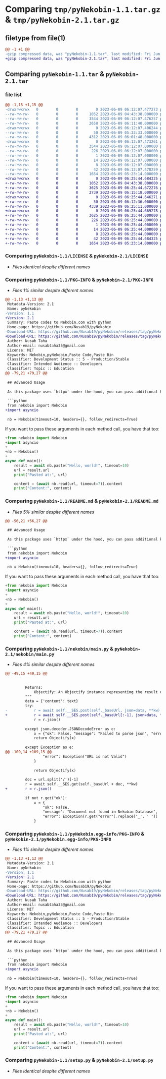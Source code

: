 # Comparing `tmp/pyNekobin-1.1.tar.gz` & `tmp/pyNekobin-2.1.tar.gz`

## filetype from file(1)

```diff
@@ -1 +1 @@
-gzip compressed data, was "pyNekobin-1.1.tar", last modified: Fri Jun  9 06:12:07 2023, max compression
+gzip compressed data, was "pyNekobin-2.1.tar", last modified: Fri Jun  9 06:25:44 2023, max compression
```

## Comparing `pyNekobin-1.1.tar` & `pyNekobin-2.1.tar`

### file list

```diff
@@ -1,15 +1,15 @@
-drwxrwxrwx   0        0        0        0 2023-06-09 06:12:07.477273 pyNekobin-1.1/
--rw-rw-rw-   0        0        0     1052 2023-06-09 04:43:38.000000 pyNekobin-1.1/LICENSE
--rw-rw-rw-   0        0        0     3544 2023-06-09 06:12:07.476257 pyNekobin-1.1/PKG-INFO
--rw-rw-rw-   0        0        0     2658 2023-06-09 06:11:40.000000 pyNekobin-1.1/README.md
-drwxrwxrwx   0        0        0        0 2023-06-09 06:12:07.406244 pyNekobin-1.1/nekobin/
--rw-rw-rw-   0        0        0       50 2023-06-09 05:33:33.000000 pyNekobin-1.1/nekobin/__init__.py
--rw-rw-rw-   0        0        0     4312 2023-06-09 06:01:48.000000 pyNekobin-1.1/nekobin/main.py
-drwxrwxrwx   0        0        0        0 2023-06-09 06:12:07.473261 pyNekobin-1.1/pyNekobin.egg-info/
--rw-rw-rw-   0        0        0     3544 2023-06-09 06:12:07.000000 pyNekobin-1.1/pyNekobin.egg-info/PKG-INFO
--rw-rw-rw-   0        0        0      226 2023-06-09 06:12:07.000000 pyNekobin-1.1/pyNekobin.egg-info/SOURCES.txt
--rw-rw-rw-   0        0        0        1 2023-06-09 06:12:07.000000 pyNekobin-1.1/pyNekobin.egg-info/dependency_links.txt
--rw-rw-rw-   0        0        0       14 2023-06-09 06:12:07.000000 pyNekobin-1.1/pyNekobin.egg-info/requires.txt
--rw-rw-rw-   0        0        0        8 2023-06-09 06:12:07.000000 pyNekobin-1.1/pyNekobin.egg-info/top_level.txt
--rw-rw-rw-   0        0        0       42 2023-06-09 06:12:07.478259 pyNekobin-1.1/setup.cfg
--rw-rw-rw-   0        0        0     1654 2023-06-09 05:23:14.000000 pyNekobin-1.1/setup.py
+drwxrwxrwx   0        0        0        0 2023-06-09 06:25:44.684325 pyNekobin-2.1/
+-rw-rw-rw-   0        0        0     1052 2023-06-09 04:43:38.000000 pyNekobin-2.1/LICENSE
+-rw-rw-rw-   0        0        0     3625 2023-06-09 06:25:44.672276 pyNekobin-2.1/PKG-INFO
+-rw-rw-rw-   0        0        0     2739 2023-06-09 06:15:18.000000 pyNekobin-2.1/README.md
+drwxrwxrwx   0        0        0        0 2023-06-09 06:25:44.646271 pyNekobin-2.1/nekobin/
+-rw-rw-rw-   0        0        0       50 2023-06-09 06:12:36.000000 pyNekobin-2.1/nekobin/__init__.py
+-rw-rw-rw-   0        0        0     4339 2023-06-09 06:25:11.000000 pyNekobin-2.1/nekobin/main.py
+drwxrwxrwx   0        0        0        0 2023-06-09 06:25:44.669278 pyNekobin-2.1/pyNekobin.egg-info/
+-rw-rw-rw-   0        0        0     3625 2023-06-09 06:25:44.000000 pyNekobin-2.1/pyNekobin.egg-info/PKG-INFO
+-rw-rw-rw-   0        0        0      226 2023-06-09 06:25:44.000000 pyNekobin-2.1/pyNekobin.egg-info/SOURCES.txt
+-rw-rw-rw-   0        0        0        1 2023-06-09 06:25:44.000000 pyNekobin-2.1/pyNekobin.egg-info/dependency_links.txt
+-rw-rw-rw-   0        0        0       14 2023-06-09 06:25:44.000000 pyNekobin-2.1/pyNekobin.egg-info/requires.txt
+-rw-rw-rw-   0        0        0        8 2023-06-09 06:25:44.000000 pyNekobin-2.1/pyNekobin.egg-info/top_level.txt
+-rw-rw-rw-   0        0        0       42 2023-06-09 06:25:44.684325 pyNekobin-2.1/setup.cfg
+-rw-rw-rw-   0        0        0     1654 2023-06-09 05:23:14.000000 pyNekobin-2.1/setup.py
```

### Comparing `pyNekobin-1.1/LICENSE` & `pyNekobin-2.1/LICENSE`

 * *Files identical despite different names*

### Comparing `pyNekobin-1.1/PKG-INFO` & `pyNekobin-2.1/PKG-INFO`

 * *Files 1% similar despite different names*

```diff
@@ -1,13 +1,13 @@
 Metadata-Version: 2.1
 Name: pyNekobin
-Version: 1.1
+Version: 2.1
 Summary: Paste codes to Nekobin.com with python
 Home-page: https://github.com/Nusab19/pyNekobin
-Download-URL: https://github.com/Nusab19/pyNekobin/releases/tag/pyNekobin-1.1
+Download-URL: https://github.com/Nusab19/pyNekobin/releases/tag/pyNekobin-2.1
 Author: Nusab Taha
 Author-email: nusabtaha33@gmail.com
 License: MIT
 Keywords: Nekobin,pyNekobin,Paste Code,Paste Bin
 Classifier: Development Status :: 5 - Production/Stable
 Classifier: Intended Audience :: Developers
 Classifier: Topic :: Education
@@ -79,21 +79,27 @@
 
 ## Advanced Usage
 
 As this package uses `httpx` under the hood, you can pass additional keyword arguments in each method call. You can pass any keyword argument that `httpx.AsyncClient` may take:
 
 ```python
 from nekobin import Nekobin
+import asyncio
 
 nb = Nekobin(timeout=10, headers={}, follow_redirects=True)
 ```
 
 If you want to pass these arguments in each method call, you have that too:
 
 ```python
+from nekobin import Nekobin
+import asyncio
+
+nb = Nekobin()
+
 async def main():
     result = await nb.paste("Hello, world!", timeout=10)
     url = result.url
     print("Pasted at:", url)
 
     content = (await nb.read(url, timeout=7)).content
     print("Content:", content)
```

### Comparing `pyNekobin-1.1/README.md` & `pyNekobin-2.1/README.md`

 * *Files 5% similar despite different names*

```diff
@@ -56,21 +56,27 @@
 
 ## Advanced Usage
 
 As this package uses `httpx` under the hood, you can pass additional keyword arguments in each method call. You can pass any keyword argument that `httpx.AsyncClient` may take:
 
 ```python
 from nekobin import Nekobin
+import asyncio
 
 nb = Nekobin(timeout=10, headers={}, follow_redirects=True)
 ```
 
 If you want to pass these arguments in each method call, you have that too:
 
 ```python
+from nekobin import Nekobin
+import asyncio
+
+nb = Nekobin()
+
 async def main():
     result = await nb.paste("Hello, world!", timeout=10)
     url = result.url
     print("Pasted at:", url)
 
     content = (await nb.read(url, timeout=7)).content
     print("Content:", content)
```

### Comparing `pyNekobin-1.1/nekobin/main.py` & `pyNekobin-2.1/nekobin/main.py`

 * *Files 4% similar despite different names*

```diff
@@ -49,15 +49,15 @@
 
 
         Returns:
             Objectify: An Objectify instance representing the result of the paste operation.
         """
         data = {'content': text}
         try:
-            r = await self.__SES.post(self._baseUrl, json=data, **kw)
+            r = await self.__SES.post(self._baseUrl[:-1], json=data, **kw)
             r = r.json()
 
         except json.decoder.JSONDecodeError as e:
             x = {"ok": False, "message": "Failed to parse json", "error": e}
             return Objectify(x)
 
         except Exception as e:
@@ -109,14 +109,15 @@
                 "error": Exception("URL is not Valid")
             }
 
             return Objectify(x)
 
         doc = url.split('/')[-1]
         r = await self.__SES.get(self._baseUrl + doc, **kw)
+        r = r.json()
 
         if not r.get("ok"):
             x = {
                 "ok": False,
                 "message": "Document not found in Nekobin Database",
                 "error": Exception(r.get("error").replace('_', ' '))
             }
```

### Comparing `pyNekobin-1.1/pyNekobin.egg-info/PKG-INFO` & `pyNekobin-2.1/pyNekobin.egg-info/PKG-INFO`

 * *Files 1% similar despite different names*

```diff
@@ -1,13 +1,13 @@
 Metadata-Version: 2.1
 Name: pyNekobin
-Version: 1.1
+Version: 2.1
 Summary: Paste codes to Nekobin.com with python
 Home-page: https://github.com/Nusab19/pyNekobin
-Download-URL: https://github.com/Nusab19/pyNekobin/releases/tag/pyNekobin-1.1
+Download-URL: https://github.com/Nusab19/pyNekobin/releases/tag/pyNekobin-2.1
 Author: Nusab Taha
 Author-email: nusabtaha33@gmail.com
 License: MIT
 Keywords: Nekobin,pyNekobin,Paste Code,Paste Bin
 Classifier: Development Status :: 5 - Production/Stable
 Classifier: Intended Audience :: Developers
 Classifier: Topic :: Education
@@ -79,21 +79,27 @@
 
 ## Advanced Usage
 
 As this package uses `httpx` under the hood, you can pass additional keyword arguments in each method call. You can pass any keyword argument that `httpx.AsyncClient` may take:
 
 ```python
 from nekobin import Nekobin
+import asyncio
 
 nb = Nekobin(timeout=10, headers={}, follow_redirects=True)
 ```
 
 If you want to pass these arguments in each method call, you have that too:
 
 ```python
+from nekobin import Nekobin
+import asyncio
+
+nb = Nekobin()
+
 async def main():
     result = await nb.paste("Hello, world!", timeout=10)
     url = result.url
     print("Pasted at:", url)
 
     content = (await nb.read(url, timeout=7)).content
     print("Content:", content)
```

### Comparing `pyNekobin-1.1/setup.py` & `pyNekobin-2.1/setup.py`

 * *Files identical despite different names*

